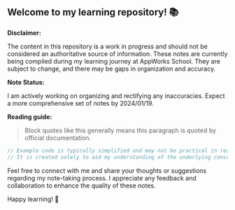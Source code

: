 
## Welcome to my learning repository! 📚

**Disclaimer:**

The content in this repository is a work in progress and should not be considered an authoritative source of information. These notes are currently being compiled during my learning journey at AppWorks School. They are subject to change, and there may be gaps in organization and accuracy.

**Note Status:**

I am actively working on organizing and rectifying any inaccuracies. Expect a more comprehensive set of notes by 2024/01/19.

**Reading guide:**

> Block quotes like this generally means this paragraph is quoted by official documentation.

```swift
// Example code is typically simplified and may not be practical in real-world scenarios.
// It is created solely to aid my understanding of the underlying concepts related to a specific topic.
```

Feel free to connect with me and share your thoughts or suggestions regarding my note-taking process. I appreciate any feedback and collaboration to enhance the quality of these notes.

Happy learning! 🚀
